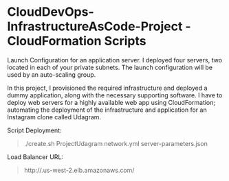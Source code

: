 # CloudDevOps-InfrastructureAsCode-Project - CloudFormation Scripts
Launch Configuration for an application server. I deployed four servers, two located in each of your private subnets. The launch configuration will be used by an auto-scaling group.

In this project, I provisioned the required infrastructure and deployed a dummy application, along with the necessary supporting software.
I have to deploy web servers for a highly available web app using CloudFormation; automating the deployment of the infrastructure and application for an Instagram clone called Udagram.


Script Deployment:

> ./create.sh ProjectUdagram network.yml server-parameters.json

Load Balancer URL:

> http://.us-west-2.elb.amazonaws.com/
